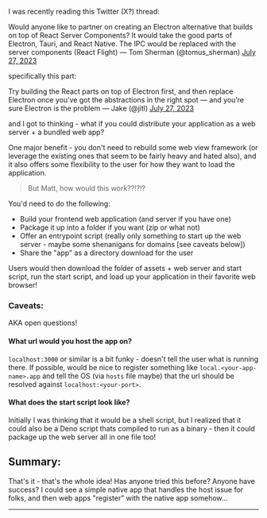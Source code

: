 I was recently reading this Twitter (X?) thread:

<Tweet id="1684522055696351234">
Would anyone like to partner on creating an Electron alternative that builds on top of React Server Components?
It would take the good parts of Electron, Tauri, and React Native. The IPC would be replaced with the server components (React Flight)
&mdash; Tom Sherman (@tomus_sherman) <a href="https://twitter.com/tomus_sherman/status/1684522055696351234?ref_src=twsrc%5Etfw">July 27, 2023</a>
</Tweet>

specifically this part:

<Tweet id="1684546326871019521">
Try building the React parts on top of Electron first, and then replace Electron once you’ve got the abstractions in the right spot — and you’re sure Electron is the problem
&mdash; Jake (@jitl) <a href="https://twitter.com/jitl/status/1684546326871019521?ref_src=twsrc%5Etfw">July 27, 2023</a>
</Tweet>

and I got to thinking - what if you could distribute your application as a web
server + a bundled web app?

One major benefit - you don't need to rebuild some web view framework (or
leverage the existing ones that seem to be fairly heavy and hated also), and it
also offers some flexibility to the user for how they want to load the
application.

> But Matt, how would this work??!?!?

You'd need to do the following:

- Build your frontend web application (and server if you have one)
- Package it up into a folder if you want (zip or what not)
- Offer an entrypoint script (really only something to start up the web server -
  maybe some shenanigans for domains [see caveats below])
- Share the "app" as a directory download for the user

Users would then download the folder of assets + web server and start script,
run the start script, and load up your application in their favorite web
browser!

### Caveats:

AKA open questions!

#### What url would you host the app on?

`localhost:3000` or similar is a bit funky - doesn't tell the user what is
running there. If possible, would be nice to register something like
`local.<your-app-name>.app` and tell the OS (via `hosts` file maybe) that the
url should be resolved against `localhost:<your-port>`.

#### What does the start script look like?

Initially I was thinking that it would be a shell script, but I realized that it
could also be a Deno script thats compiled to run as a binary - then it could
package up the web server all in one file too!

## Summary:

That's it - that's the whole idea! Has anyone tried this before? Anyone have
success? I could see a simple native app that handles the host issue for folks,
and then web apps "register" with the native app somehow...

---

